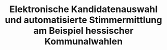 ---
title: "Elektronische Kandidatenauswahl und automatisierte Stimmermittlung am Beispiel hessischer Kommunalwahlen"
collection: journals
permalink: /publications/2012-10-Elektronische-Kandidatenauswahl-und-automatisierte-Stimmermittlung-am-Beispiel-hessischer-Kommunalwahlen
venue: 'Die &quot;Offentliche Verwaltung (D&quot;OV)'
pages: '789-796'
publisher: 'Kohlhammer'
year: '2012'
paperurl: 'https://secuso.aifb.kit.edu/downloads/RechtlicheBewertung.pdf'
citation: ' Maria Henning,  Melanie Volkamer,  <b>Jurlind Budurushi</b></br> Die &amp;quot;Offentliche Verwaltung (D&amp;quot;OV)'
---